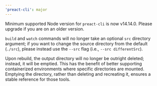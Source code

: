 ```yaml
---
'preact-cli': major
---
```


Minimum supported Node version for `preact-cli` is now v14.14.0. Please upgrade if you are on an older version.

`build` and `watch` commands will no longer take an optional `src` directory argument; if you want to change the source directory from the default (`./src`), please instead use the `--src` flag (i.e., `--src differentSrc`).

Upon rebuild, the output directory will no longer be outright deleted; instead, it will be emptied. This has the benefit of better supporting containerized environments where specific directories are mounted. Emptying the directory, rather than deleting and recreating it, ensures a stable reference for those tools.
